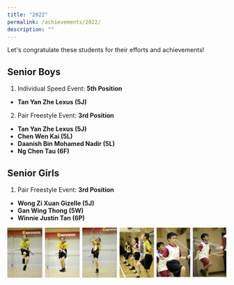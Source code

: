 ```yaml
---
title: "2022"
permalink: /achievements/2022/
description: ""
---
```

Let's congratulate these students for their efforts and achievements!

  

## Senior Boys

1. Individual Speed Event: **5th Position**

*   **Tan Yan Zhe Lexus (5J)**

2. Pair Freestyle Event: **3rd Position**

*   **Tan Yan Zhe Lexus (5J)**
*   **Chen Wen Kai (5L)**
*   **Daanish Bin Mohamed Nadir (5L)**
*   **Ng Chen Tau (6F)**

  

## Senior Girls

1. Pair Freestyle Event: **3rd Position**  

*   **Wong Zi Xuan Gizelle (5J)**
*   **Gan Wing Thong (5W)**
*   **Winnie Justin Tan (6P)**

![](/images/achievements%202022.png)